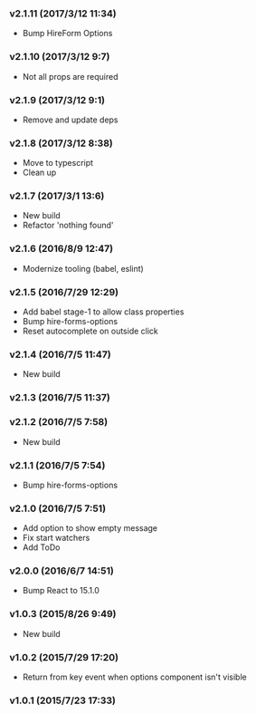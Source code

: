 ### v2.1.11	(2017/3/12 11:34)
* Bump HireForm Options

### v2.1.10	(2017/3/12 9:7)
* Not all props are required

### v2.1.9	(2017/3/12 9:1)
* Remove and update deps

### v2.1.8	(2017/3/12 8:38)
* Move to typescript
* Clean up

### v2.1.7	(2017/3/1 13:6)
* New build
* Refactor 'nothing found'

### v2.1.6	(2016/8/9 12:47)
* Modernize tooling (babel, eslint)

### v2.1.5	(2016/7/29 12:29)
* Add babel stage-1 to allow class properties
* Bump hire-forms-options
* Reset autocomplete on outside click

### v2.1.4	(2016/7/5 11:47)
* New build

### v2.1.3	(2016/7/5 11:37)


### v2.1.2	(2016/7/5 7:58)
* New build

### v2.1.1	(2016/7/5 7:54)
* Bump hire-forms-options

### v2.1.0	(2016/7/5 7:51)
* Add option to show empty message
* Fix start watchers
* Add ToDo

### v2.0.0	(2016/6/7 14:51)
* Bump React to 15.1.0

### v1.0.3	(2015/8/26 9:49)
* New build

### v1.0.2	(2015/7/29 17:20)
* Return from key event when options component isn't visible

### v1.0.1	(2015/7/23 17:33)


